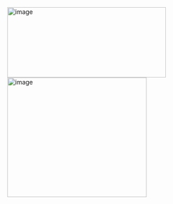 <img width="362" height="161" alt="image" src="https://github.com/user-attachments/assets/b6d8bc32-15b0-4b04-8bff-a9b8b46d86bc" />
<img width="318" height="274" alt="image" src="https://github.com/user-attachments/assets/5f0806e5-fbeb-47c6-99f6-21fdc00837d5" />
